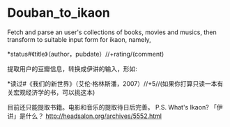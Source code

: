 # Douban_to_ikaon
Fetch and parse an user's collections of books, movies and musics, then transform to suitable input form for ikaon, namely,

*status#《title》（author，pubdate）//+rating/(comment)

提取用户的豆瓣信息，转换成伊讲的输入，形如:

*读过#《我们的新世界》（艾伦·格林斯潘，2007）//+5//(如果你打算只读一本有关宏观经济学的书，可以挑这本)

目前还只能提取书籍。电影和音乐的提取待日后完善。
P.S. What's Ikaon? 「伊讲」是什么？
http://headsalon.org/archives/5552.html
